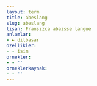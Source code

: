 ```yaml
---
layout: term
title: abeslang
slug: abeslang
lisan: Fransızca abaisse langue
anlamlar:
- ► dilbasar
ozellikler:
- - isim
ornekler:
- - ''
orneklerkaynak:
- - ''
---
```

